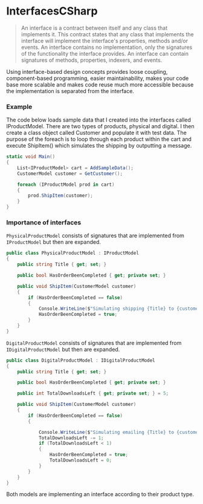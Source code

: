 # InterfacesCSharp

> An interface is a contract between itself and any class that implements it. This contract states that any class that implements the interface will implement the interface's properties, methods and/or events. An interface contains no implementation, only the signatures of the functionality the interface provides. An interface can contain signatures of methods, properties, indexers, and events. 

Using interface-based design concepts provides loose coupling, component-based programming, easier maintainability, makes your code base more scalable and makes code reuse much more accessible because the implementation is separated from the interface.

### Example

The code below loads sample data that I created into the interfaces called IProductModel. There are two types of products, physical and digital. 
I then create a class object called Customer and populate it with test data. The purpose of the foreach is to loop through each product within the cart and execute ShipItem() which simulates the shipping by outputting a message.
```c#
static void Main()
{
    List<IProductModel> cart = AddSampleData();
    CustomerModel customer = GetCustomer();

    foreach (IProductModel prod in cart)
    {
        prod.ShipItem(customer);
    }
}
```

### Importance of interfaces

`PhysicalProductModel` consists of signatures that are implemented from `IProductModel` but then are expanded. 

```c#
public class PhysicalProductModel : IProductModel
{
    public string Title { get; set; }

    public bool HasOrderBeenCompleted { get; private set; }

    public void ShipItem(CustomerModel customer)
    {
        if (HasOrderBeenCompleted == false)
        {
            Console.WriteLine($"Simulating shipping {Title} to {customer.FirstName} in {customer.City}");
            HasOrderBeenCompleted = true;
        }
    }
}
```
`DigitalProductModel` consists of signatures that are implemented from `IDigitalProductModel` but then are expanded.

```c#
public class DigitalProductModel : IDigitalProductModel
{
    public string Title { get; set; }

    public bool HasOrderBeenCompleted { get; private set; }

    public int TotalDownloadsLeft { get; private set; } = 5;

    public void ShipItem(CustomerModel customer)
    {
        if (HasOrderBeenCompleted == false)
        {

            Console.WriteLine($"Simulating emailing {Title} to {customer.EmailAddress}");
            TotalDownloadsLeft -= 1;
            if (TotalDownloadsLeft < 1)
            {
                HasOrderBeenCompleted = true;
                TotalDownloadsLeft = 0;
            }
        }
    }
}
```

Both models are implementing an interface according to their product type. 